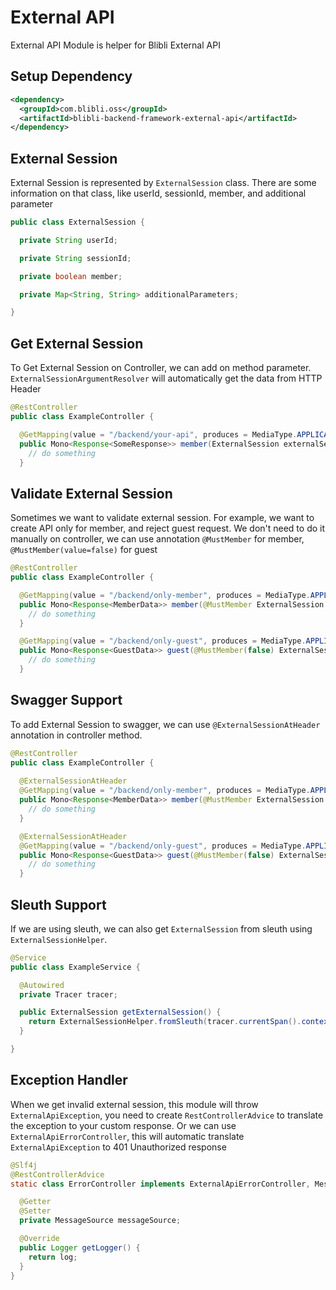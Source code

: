 # External API

External API Module is helper for Blibli External API

## Setup Dependency

```xml
<dependency>
  <groupId>com.blibli.oss</groupId>
  <artifactId>blibli-backend-framework-external-api</artifactId>
</dependency>
```

## External Session

External Session is represented by `ExternalSession` class. There are some information on that class, 
like userId, sessionId, member, and additional parameter

```java
public class ExternalSession {

  private String userId;

  private String sessionId;

  private boolean member;

  private Map<String, String> additionalParameters;

}
```

## Get External Session

To Get External Session on Controller, we can add on method parameter. `ExternalSessionArgumentResolver` 
will automatically get the data from HTTP Header

```java
@RestController
public class ExampleController {

  @GetMapping(value = "/backend/your-api", produces = MediaType.APPLICATION_JSON_VALUE)
  public Mono<Response<SomeResponse>> member(ExternalSession externalSession) {
    // do something
  }
```

## Validate External Session

Sometimes we want to validate external session. For example, we want to create API only for member, and reject guest request.
We don't need to do it manually on controller, we can use annotation `@MustMember` for member, 
`@MustMember(value=false)` for guest

```java
@RestController
public class ExampleController {

  @GetMapping(value = "/backend/only-member", produces = MediaType.APPLICATION_JSON_VALUE)
  public Mono<Response<MemberData>> member(@MustMember ExternalSession externalSession) {
    // do something
  }

  @GetMapping(value = "/backend/only-guest", produces = MediaType.APPLICATION_JSON_VALUE)
  public Mono<Response<GuestData>> guest(@MustMember(false) ExternalSession externalSession) {
    // do something
  }
```

## Swagger Support

To add External Session to swagger, we can use `@ExternalSessionAtHeader` annotation in controller method.

```java
@RestController
public class ExampleController {
  
  @ExternalSessionAtHeader
  @GetMapping(value = "/backend/only-member", produces = MediaType.APPLICATION_JSON_VALUE)
  public Mono<Response<MemberData>> member(@MustMember ExternalSession externalSession) {
    // do something
  }

  @ExternalSessionAtHeader
  @GetMapping(value = "/backend/only-guest", produces = MediaType.APPLICATION_JSON_VALUE)
  public Mono<Response<GuestData>> guest(@MustMember(false) ExternalSession externalSession) {
    // do something
  }
```

## Sleuth Support

If we are using sleuth, we can also get `ExternalSession` from sleuth using `ExternalSessionHelper`.

```java
@Service
public class ExampleService {

  @Autowired
  private Tracer tracer;

  public ExternalSession getExternalSession() {
    return ExternalSessionHelper.fromSleuth(tracer.currentSpan().context());
  }

}
```

## Exception Handler

When we get invalid external session, this module will throw `ExternalApiException`, you need to create `RestControllerAdvice` 
to translate the exception to your custom response. Or we can use `ExternalApiErrorController`, this will automatic translate
`ExternalApiException` to 401 Unauthorized response

```java
@Slf4j
@RestControllerAdvice
static class ErrorController implements ExternalApiErrorController, MessageSourceAware {

  @Getter
  @Setter
  private MessageSource messageSource;

  @Override
  public Logger getLogger() {
    return log;
  }
}
```